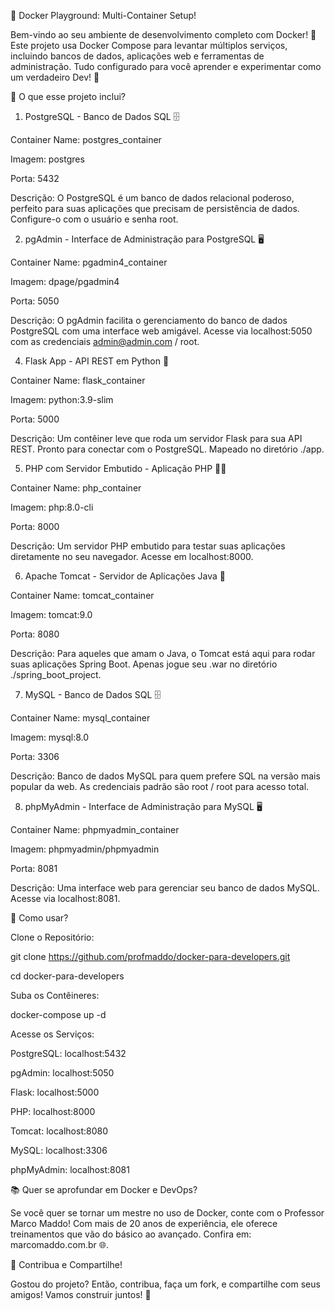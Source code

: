 🌟 Docker Playground: Multi-Container Setup!

Bem-vindo ao seu ambiente de desenvolvimento completo com Docker! 🚀 Este projeto usa Docker Compose para levantar múltiplos serviços, incluindo bancos de dados, aplicações web e ferramentas de administração. Tudo configurado para você aprender e experimentar como um verdadeiro Dev! 🙌

🎯 O que esse projeto inclui?

1. PostgreSQL - Banco de Dados SQL 🗄️

Container Name: postgres_container

Imagem: postgres

Porta: 5432

Descrição: O PostgreSQL é um banco de dados relacional poderoso, perfeito para suas aplicações que precisam de persistência de dados. Configure-o com o usuário e senha root.


2. pgAdmin - Interface de Administração para PostgreSQL 🖥️

Container Name: pgadmin4_container

Imagem: dpage/pgadmin4

Porta: 5050

Descrição: O pgAdmin facilita o gerenciamento do banco de dados PostgreSQL com uma interface web amigável. Acesse via localhost:5050 com as credenciais admin@admin.com / root.

4. Flask App - API REST em Python 🐍

Container Name: flask_container

Imagem: python:3.9-slim

Porta: 5000

Descrição: Um contêiner leve que roda um servidor Flask para sua API REST. Pronto para conectar com o PostgreSQL. Mapeado no diretório ./app.

5. PHP com Servidor Embutido - Aplicação PHP 🧙‍♂️

Container Name: php_container

Imagem: php:8.0-cli

Porta: 8000

Descrição: Um servidor PHP embutido para testar suas aplicações diretamente no seu navegador. Acesse em localhost:8000.

6. Apache Tomcat - Servidor de Aplicações Java 🌱

Container Name: tomcat_container

Imagem: tomcat:9.0

Porta: 8080

Descrição: Para aqueles que amam o Java, o Tomcat está aqui para rodar suas aplicações Spring Boot. Apenas jogue seu .war no diretório ./spring_boot_project.

7. MySQL - Banco de Dados SQL 🗄️

Container Name: mysql_container

Imagem: mysql:8.0

Porta: 3306

Descrição: Banco de dados MySQL para quem prefere SQL na versão mais popular da web. As credenciais padrão são root / root para acesso total.

8. phpMyAdmin - Interface de Administração para MySQL 🖥️

Container Name: phpmyadmin_container

Imagem: phpmyadmin/phpmyadmin

Porta: 8081

Descrição: Uma interface web para gerenciar seu banco de dados MySQL. Acesse via localhost:8081.


🚀 Como usar?

Clone o Repositório:

git clone https://github.com/profmaddo/docker-para-developers.git

cd docker-para-developers

Suba os Contêineres:
 
docker-compose up -d


Acesse os Serviços:


PostgreSQL: localhost:5432


pgAdmin: localhost:5050


Flask: localhost:5000


PHP: localhost:8000


Tomcat: localhost:8080


MySQL: localhost:3306


phpMyAdmin: localhost:8081


📚 Quer se aprofundar em Docker e DevOps?

Se você quer se tornar um mestre no uso de Docker, conte com o Professor Marco Maddo! Com mais de 20 anos de experiência, ele oferece treinamentos que vão do básico ao avançado. Confira em: marcomaddo.com.br 🌐.

💬 Contribua e Compartilhe!

Gostou do projeto? Então, contribua, faça um fork, e compartilhe com seus amigos! Vamos construir juntos! 🤝
